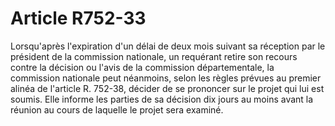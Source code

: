 # Article R752-33

<p>Lorsqu'après l'expiration d'un délai de deux mois suivant sa réception par le président de la commission nationale, un requérant retire son recours contre la décision ou l'avis de la commission départementale, la commission nationale peut néanmoins, selon les règles prévues au premier alinéa de l'article R. 752-38, décider de se prononcer sur le projet qui lui est soumis. Elle informe les parties de sa décision dix jours au moins avant la réunion au cours de laquelle le projet sera examiné. </p><p><br/></p>